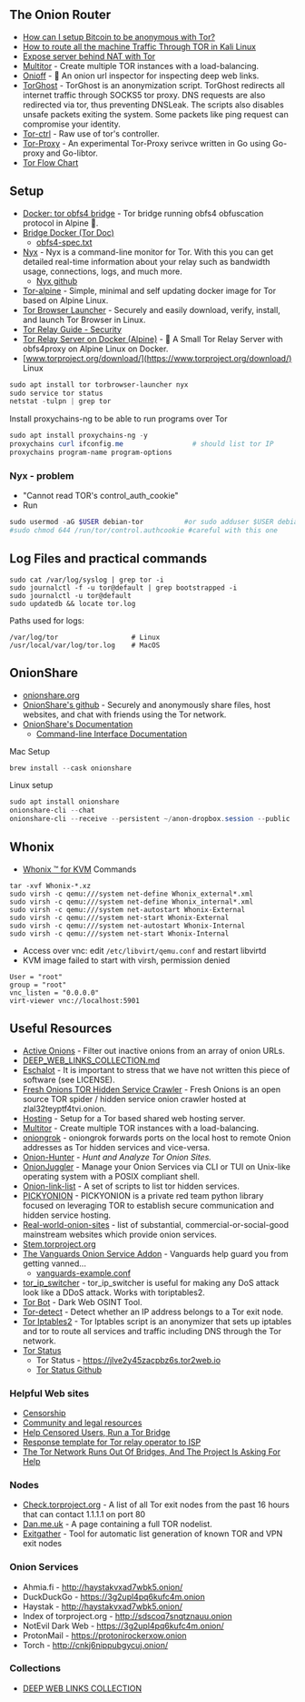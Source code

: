 ## The Onion Router

- [How can I setup Bitcoin to be anonymous with Tor?](https://bitcoin.stackexchange.com/questions/70069/how-can-i-setup-bitcoin-to-be-anonymous-with-tor)
- [How to route all the machine Traffic Through TOR in Kali Linux ](https://ourcodeworld.com/articles/read/953/how-to-route-all-the-machine-traffic-through-tor-in-kali-linux)
- [Expose server behind NAT with Tor](https://golb.hplar.ch/2019/01/expose-server-tor.html)
- [Multitor](https://github.com/trimstray/multitor) - Create multiple TOR instances with a load-balancing.
- [Onioff](https://github.com/k4m4/onioff) - 🌰 An onion url inspector for inspecting deep web links.
- [TorGhost](https://github.com/SusmithKrishnan/torghost) - TorGhost is an anonymization script. TorGhost redirects all internet traffic through SOCKS5 tor proxy. DNS requests are also redirected via tor, thus preventing DNSLeak. The scripts also disables unsafe packets exiting the system. Some packets like ping request can compromise your identity.
- [Tor-ctrl](https://github.com/nyxnor/tor-ctrl) - Raw use of tor's controller.
- [Tor-Proxy](https://github.com/Narasimha1997/tor-proxy) - An experimental Tor-Proxy serivce written in Go using Go-proxy and Go-libtor.
- [Tor Flow Chart](https://torflow.uncharted.software)

## Setup
- [Docker: tor obfs4 bridge](https://github.com/fphammerle/docker-tor-obfs4-bridge) - Tor bridge running obfs4 obfuscation protocol in Alpine 🐳.
- [Bridge Docker (Tor Doc)](https://community.torproject.org/relay/setup/bridge/docker/)
  - [obfs4-spec.txt](https://github.com/Yawning/obfs4/blob/master/doc/obfs4-spec.txt)
- [Nyx](https://nyx.torproject.org/) - Nyx is a command-line monitor for Tor. With this you can get detailed real-time information about your relay such as bandwidth usage, connections, logs, and much more.
  - [Nyx github](https://github.com/torproject/nyx)
- [Tor-alpine](https://github.com/klemmchr/tor-alpine) - Simple, minimal and self updating docker image for Tor based on Alpine Linux.
- [Tor Browser Launcher](https://github.com/micahflee/torbrowser-launcher) - Securely and easily download, verify, install, and launch Tor Browser in Linux.
- [Tor Relay Guide - Security](https://gitlab.torproject.org/legacy/trac/-/wikis/TorRelayGuide/Security)
- [Tor Relay Server on Docker (Alpine)](https://github.com/chriswayg/tor-alpine) - 🐳 A Small Tor Relay Server with obfs4proxy on Alpine Linux on Docker.
- [www.torproject.org/download/](https://www.torproject.org/download/)
<br>Linux
````powershell
sudo apt install tor torbrowser-launcher nyx
sudo service tor status
netstat -tulpn | grep tor
````
 Install proxychains-ng to be able to run programs over Tor
````powershell
sudo apt install proxychains-ng -y
proxychains curl ifconfig.me                 # should list tor IP
proxychains program-name program-options
````

### Nyx - problem
- "Cannot read TOR's control_auth_cookie"
- Run
````powershell
sudo usermod -aG $USER debian-tor          #or sudo adduser $USER debian-tor
#sudo chmod 644 /run/tor/control.authcookie #careful with this one
````

## Log Files and practical commands
````
sudo cat /var/log/syslog | grep tor -i
sudo journalctl -f -u tor@default | grep bootstrapped -i
sudo journalctl -u tor@default
sudo updatedb && locate tor.log
````
Paths used for logs:
````
/var/log/tor                  # Linux
/usr/local/var/log/tor.log    # MacOS
````

## OnionShare
- [onionshare.org](https://onionshare.org)
- [OnionShare's github](https://github.com/micahflee/onionshare) - Securely and anonymously share files, host websites, and chat with friends using the Tor network.
- [OnionShare's Documentation](https://docs.onionshare.org)
  - [Command-line Interface Documentation](https://docs.onionshare.org/2.3.1/en/advanced.html#command-line-interface)

Mac Setup
````powershell
brew install --cask onionshare
````
Linux setup
````powershell
sudo apt install onionshare
onionshare-cli --chat                                                        # start a chat server
onionshare-cli --receive --persistent ~/anon-dropbox.session --public        # start a persistent anonymous dropbox
````

## Whonix
- [Whonix ™ for KVM](https://www.whonix.org/wiki/KVM)
Commands
````
tar -xvf Whonix-*.xz
sudo virsh -c qemu:///system net-define Whonix_external*.xml
sudo virsh -c qemu:///system net-define Whonix_internal*.xml
sudo virsh -c qemu:///system net-autostart Whonix-External
sudo virsh -c qemu:///system net-start Whonix-External
sudo virsh -c qemu:///system net-autostart Whonix-Internal
sudo virsh -c qemu:///system net-start Whonix-Internal
````
- Access over vnc: edit `/etc/libvirt/qemu.conf` and restart libvirtd
- KVM image failed to start with virsh, permission denied
````
User = "root"
group = "root"
vnc_listen = "0.0.0.0"
virt-viewer vnc://localhost:5901
````

## Useful Resources
- [Active Onions](https://github.com/k4m4/active-onions) - Filter out inactive onions from an array of onion URLs.
- [DEEP_WEB_LINKS_COLLECTION.md](https://gist.github.com/vyach-vasiliev/045af4c70cf2ed35c6091b4705093017)
- [Eschalot](https://github.com/ReclaimYourPrivacy/eschalot) - It is important to stress that we have not written this piece of software (see LICENSE).
- [Fresh Onions TOR Hidden Service Crawler](https://github.com/dirtyfilthy/freshonions-torscraper) - Fresh Onions is an open source TOR spider / hidden service onion crawler hosted at zlal32teyptf4tvi.onion.
- [Hosting](https://github.com/DanWin/hosting) - Setup for a Tor based shared web hosting server.
- [Multitor](https://github.com/trimstray/multitor) -  Create multiple TOR instances with a load-balancing.
- [oniongrok](https://github.com/cmars/oniongrok) - oniongrok forwards ports on the local host to remote Onion addresses as Tor hidden services and vice-versa.
- [Onion-Hunter](https://github.com/cribdragg3r/Onion-Hunter) - _Hunt and Analyze Tor Onion Sites._
- [OnionJuggler](https://github.com/nyxnor/onionjuggler) - Manage your Onion Services via CLI or TUI on Unix-like operating system with a POSIX compliant shell.
- [Onion-link-list](https://github.com/DanWin/onion-link-list) - A set of scripts to list tor hidden services.
- [PICKYONION](https://github.com/maliciousgroup/PICKYONION) - PICKYONION is a private red team python library focused on leveraging TOR to establish secure communication and hidden service hosting.
- [Real-world-onion-sites](https://github.com/alecmuffett/real-world-onion-sites) - list of substantial, commercial-or-social-good mainstream websites which provide onion services. 
- [Stem.torproject.org](https://stem.torproject.org)
- [The Vanguards Onion Service Addon](https://github.com/mikeperry-tor/vanguards) - Vanguards help guard you from getting vanned...
  - [vanguards-example.conf](https://github.com/mikeperry-tor/vanguards/blob/master/vanguards-example.conf)
- [tor_ip_switcher](https://github.com/ruped24/tor_ip_switcher) - tor_ip_switcher is useful for making any DoS attack look like a DDoS attack. Works with toriptables2.
- [Tor Bot](https://github.com/DedSecInside/TorBoT) - Dark Web OSINT Tool.
- [Tor-detect](https://github.com/k4m4/tor-detect) - Detect whether an IP address belongs to a Tor exit node.
- [Tor Iptables2](https://github.com/ruped24/toriptables2) - Tor Iptables script is an anonymizer that sets up iptables and tor to route all services and traffic including DNS through the Tor network.
- [Tor Status](https://torstatus.rueckgr.at)
  - Tor Status - https://jlve2y45zacpbz6s.tor2web.io
  - [Tor Status Github](https://github.com/paulchen/torstatus)

### Helpful Web sites
- [Censorship](https://support.torproject.org/censorship/)
- [Community and legal resources](https://community.torproject.org/relay/community-resources/)
- [ Help Censored Users, Run a Tor Bridge ](https://blog.torproject.org/run-a-bridge-campaign/)
- [Response template for Tor relay operator to ISP](https://community.torproject.org/relay/community-resources/eff-tor-legal-faq/tor-dmca-response/)
- [The Tor Network Runs Out Of Bridges, And The Project Is Asking For Help](https://www.eyerys.com/articles/news/tor-runs-out-of-bridges-ask-for-help)

### Nodes
- [Check.torproject.org](https://check.torproject.org/cgi-bin/TorBulkExitList.py?ip=1.1.1.1) - A list of all Tor exit nodes from the past 16 hours that can contact 1.1.1.1 on port 80
- [Dan.me.uk](https://www.dan.me.uk/torlist/) - A page containing a full TOR nodelist.
- [Exitgather](https://github.com/uforia/exitgather) - Tool for automatic list generation of known TOR and VPN exit nodes 

### Onion Services
- Ahmia.fi - http://haystakvxad7wbk5.onion/
- DuckDuckGo - https://3g2upl4pq6kufc4m.onion
- Haystak - http://haystakvxad7wbk5.onion/
- Index of torproject.org - http://sdscoq7snqtznauu.onion
- NotEvil Dark Web - https://3g2upl4pq6kufc4m.onion/ 
- ProtonMail - https://protonirockerxow.onion
- Torch - http://cnkj6nippubgycuj.onion/

### Collections
- [DEEP WEB LINKS COLLECTION](https://gist.github.com/vyach-vasiliev/045af4c70cf2ed35c6091b4705093017)
